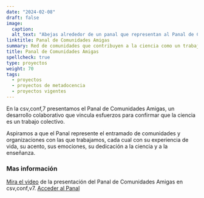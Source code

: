 ```yaml
---
date: "2024-02-08"
draft: false
image:
  caption: 
  alt_text: "Abejas alrededor de un panal que representan al Panal de Comunidades Amigas. Ilustración de Yusuf Demirci"
linktitle: Panal de Comunidades Amigas
summary: Red de comunidades que contribuyen a la ciencia como un trabajo colectivo.
title: Panal de Comunidades Amigas
spellcheck: true
type: proyectos
weight: 70
tags:
  - proyectos
  - proyectos de metadocencia
  - proyectos vigentes
---
```


En la csv,conf,7 presentamos el Panal de Comunidades Amigas, un desarrollo colaborativo que vincula esfuerzos para confirmar que la ciencia es un trabajo colectivo.

Aspiramos a que el Panal represente el entramado de comunidades y organizaciones con las que trabajamos, cada cual con su experiencia de vida, su acento, sus emociones, su dedicación a la ciencia y a la enseñanza.

### Mas información
[Mira el video](https://www.youtube.com/watch?v=TjlvCvjiKmk) de la presentación del Panal de Comunidades Amigas en csv,conf,v7.
[Acceder al Panal](https://www.metadocencia.org/panal/)
